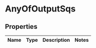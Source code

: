 # AnyOfOutputSqs

## Properties
Name | Type | Description | Notes
------------ | ------------- | ------------- | -------------
